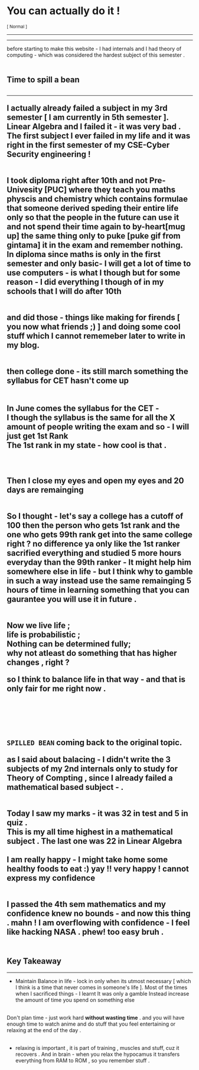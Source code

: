 <!DOCTYPE html>
<html>
    <head>
        <title>You can actually do it ! </title>
        <link rel="stylesheet" href="style.css">
    </head>
    <body>
        <div id="heading">
            <h1>You can actually do it ! </h1>
            <sub id="blog-category">[ Normal ]</sub>
        </div>
        <hr><hr>
<p id="blog">
before starting to make this website -   I had internals and I had theory of computing - which was considered the hardest subject of this semester .<br> <br>
  
<h2>Time to spill a bean <h2><hr>

I actually already failed a subject in my 3rd semester [ I am currently in 5th semester ]. Linear Algebra and I failed it - it was very bad . The first subject I ever failed in my life and it was right in the first semester of my CSE-Cyber Security engineering ! <br><br>

I took diploma right after 10th and not Pre-Univesity [PUC] where they teach you maths physcis and chemistry which contains formulae that someone derived speding their entire life only so that the people in the future can use it and not spend their time again to by-heart[mug up] the same thing only to puke [puke gif from gintama] it in the exam and remember nothing.<br>
In diploma since maths is only in the first semester and only basic- I will get a lot of time to use computers - is what I though but for some reason - I did everything I though of in my schools that I will do after 10th <br><br>

and did those - things like making for firends [ you now what friends ;) ] and doing some cool stuff which I cannot rememeber later to write in my blog. <br> <br>

then college done - its still march something the syllabus for CET hasn't come up 
<br><br><br>
In June comes the syllabus for the CET - <br> I though the syllabus is the same for all the X amount of people writing the exam and so - I will just get 1st Rank <br> The 1st rank in my state - how cool is that . <br><br><br>

Then I close my eyes and open my eyes and 20 days are remainging <br><br> 

So I thought - let's say a college has a cutoff of 100 then the person who gets 1st rank and the one who gets 99th rank get into the same college right ? no difference ya only like the 1st ranker sacrified everything and studied 5 more hours everyday than the 99th ranker - It might help him somewhere else in life - but I think why to gamble in such a way instead use the same remainging 5 hours of time in learning something that you can gaurantee you will use it in future .<br><br> 

Now we live life ; <br>
life is probabilistic ;<br>
Nothing can be determined fully; <br> 
why not atleast do something that has higher changes , right ? 

so I think to balance life in that way - and that is only fair for me right now . 

<br><br><br><br> <code><b>SPILLED BEAN</b></code> coming back to the original topic.


as I said about balacing - I didn't write the 3 subjects of my 2nd internals only to study for Theory of Compting , since I already failed a mathematical based subject - .<br><br>

Today I saw my marks - it was 32 in test and 5 in quiz .<br>
This is my all time highest in a mathematical subject . The last one was 22 in Linear Algebra <br><br>
I am really happy - I might take home some healthy foods to eat :) yay !! very happy ! cannot express my confidence <br><br>

I passed the 4th sem mathematics and my confidence knew no bounds - and now this thing . mahn ! I am overflowing with confidence - I feel like hacking NASA . phew! too easy bruh . <br><br>

<h2> Key Takeaway </h2><hr>

- Maintain Balance in life - lock in only when its utmost necessary [ which I think is a time that never comes in someone's life ]. Most of the times when I sacrificed things - I learnt It was only a gamble Instead increase the amount of time you spend on something else <br><br>

Don't plan time - just work hard <b>without wasting time</b> . and you will have enough time to watch anime and do stuff that you feel entertaining or relaxing at the end of the day .<br><br>

- relaxing is important , it is part of training , muscles and stuff, cuz it recovers . And in brain - when you relax the hypocamus it transfers everything from RAM to ROM , so you remember stuff .<br><br>

</p>
    </body>
</html>
